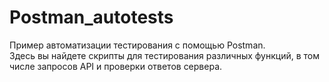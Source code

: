 # Postman_autotests
Пример автоматизации тестирования с помощью Postman.   <br>
Здесь вы найдете скрипты для тестирования различных функций, в том числе запросов API и проверки ответов сервера. 
